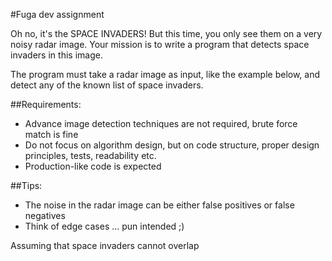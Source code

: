 #Fuga dev assignment

Oh no, it's the SPACE INVADERS! But this time, you only see them on a very noisy radar image. Your mission is to write a program that detects space invaders in this image.

The program must take a radar image as input, like the example below, and detect any of the known list of space invaders.

##Requirements:

* Advance image detection techniques are not required, brute force match is fine
* Do not focus on algorithm design, but on code structure, proper design principles, tests, readability etc.
* Production-like code is expected

##Tips:

* The noise in the radar image can be either false positives or false negatives
* Think of edge cases ... pun intended ;)


Assuming that space invaders cannot overlap
